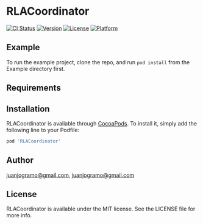 # RLACoordinator

[![CI Status](https://img.shields.io/travis/juanjogramo@gmail.com/RLACoordinator.svg?style=flat)](https://travis-ci.org/juanjogramo@gmail.com/RLACoordinator)
[![Version](https://img.shields.io/cocoapods/v/RLACoordinator.svg?style=flat)](https://cocoapods.org/pods/RLACoordinator)
[![License](https://img.shields.io/cocoapods/l/RLACoordinator.svg?style=flat)](https://cocoapods.org/pods/RLACoordinator)
[![Platform](https://img.shields.io/cocoapods/p/RLACoordinator.svg?style=flat)](https://cocoapods.org/pods/RLACoordinator)

## Example

To run the example project, clone the repo, and run `pod install` from the Example directory first.

## Requirements

## Installation

RLACoordinator is available through [CocoaPods](https://cocoapods.org). To install
it, simply add the following line to your Podfile:

```ruby
pod 'RLACoordinator'
```

## Author

juanjogramo@gmail.com, juanjogramo@gmail.com

## License

RLACoordinator is available under the MIT license. See the LICENSE file for more info.

